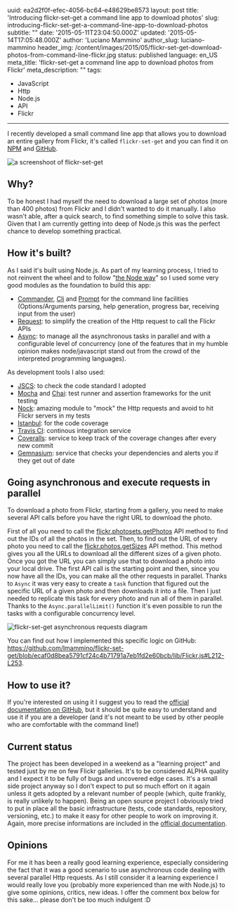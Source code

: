 uuid:             ea2d2f0f-efec-4056-bc64-e48629be8573
layout:           post
title:            'Introducing flickr-set-get a command line app to download photos'
slug:             introducing-flickr-set-get-a-command-line-app-to-download-photos
subtitle:         ""
date:             '2015-05-11T23:04:50.000Z'
updated:          '2015-05-14T17:05:48.000Z'
author:           'Luciano Mammino'
author_slug:      luciano-mammino
header_img:       /content/images/2015/05/flickr-set-get-download-photos-from-command-line-flickr.jpg
status:           published
language:         en_US
meta_title:       'flickr-set-get a command line app to download photos from Flickr'
meta_description: ""
tags:
  - JavaScript
  - Http
  - Node.js
  - API
  - Flickr

---

I recently developed a small command line app that allows you to download an entire gallery from Flickr, it's called `flickr-set-get` and you can find it on [NPM](https://www.npmjs.com/package/flickr-set-get) and [GitHub](https://github.com/lmammino/flickr-set-get).

![a screenshoot of flickr-set-get](/content/images/2015/05/687474703a2f2f692e696d6775722e636f6d2f4447457059746c2e706e67.png)

## Why?

To be honest I had myself the need to download a large set of photos (more than 400 photos) from Flickr and I didn't wanted to do it manually. I also wasn't able, after a quick search, to find something simple to solve this task. Given that I am currently getting into deep of Node.js this was the perfect chance to develop something practical.

## How it's built?

As I said it's built using Node.js. As part of my learning process, I tried to not reinvent the wheel and to follow "[the Node way](http://thenodeway.io)" so I used some very good modules as the foundation to build this app:

  - [Commander](https://www.npmjs.com/package/commander), [Cli](https://www.npmjs.com/package/cli) and [Prompt](https://www.npmjs.com/package/prompt) for the command line facilities (Options/Arguments parsing, help generation, progress bar, receiving input from the user)
  - [Request](https://www.npmjs.com/package/request): to simplify the creation of the Http request to call the Flickr APIs
  - [Async](https://www.npmjs.com/package/async): to manage all the asynchronous tasks in parallel and with a configurable level of concurrency (one of the features that in my humble opinion makes node/javascript stand out from the crowd of the interpreted programming languages).

As development tools I also used:

  - [JSCS](http://jscs.info): to check the code standard I adopted
  - [Mocha](http://mochajs.org) and [Chai](http://chaijs.com/): test runner and assertion frameworks for the unit testing
  - [Nock](https://www.npmjs.com/package/nock): amazing module to "mock" the Http requests and avoid to hit Flickr servers in my tests
  - [Istanbul](https://gotwarlost.github.io/istanbul): for the code coverage
  - [Travis CI](https://travis-ci.org): continous integration service
  - [Coveralls](https://coveralls.io): service to keep track of the coverage changes after every new commit
  - [Gemnasium](https://gemnasium.com): service that checks your dependencies and alerts you if they get out of date

## Going asynchronous and execute requests in parallel

To download a photo from Flickr, starting from a gallery, you need to make several API calls before you have the right URL to download the photo.

First of all you need to call the [flickr.photosets.getPhotos](https://www.flickr.com/services/api/flickr.photosets.getPhotos.html) API method to find out the IDs of all the photos in the set.
Then, to find out the URL of every photo you need to call the [flickr.photos.getSizes](https://www.flickr.com/services/api/flickr.photos.getSizes.html) API method. This method gives you all the URLs to download all the different sizes of a given photo. Once you got the URL you can simply use that to download a photo into your local drive.
The first API call is the starting point and then, since you now have all the IDs, you can make all the other requests in parallel.
Thanks to `Async` it was very easy to create a `task` function that figured out the specific URL of a given photo and then downloads it into a file. Then I just needed to replicate this task for every photo and run all of them in parallel. Thanks to the `Async.parallelLimit()` function it's even possible to run the tasks with a configurable concurrency level.

![flickr-set-get asynchronous requests diagram](/content/images/2015/05/flickr-set-get-requests-diagram.png)

You can find out how I implemented this specific logic on GitHub: https://github.com/lmammino/flickr-set-get/blob/ecaf0d8bea5791cf24c4b71791a7eb1fd2e60bcb/lib/Flickr.js#L212-L253. 

## How to use it?

If you're interested on using it I suggest you to read the [official documentation on GitHub](https://github.com/lmammino/flickr-set-get), but it should be quite easy to understand and use it if you are a developer (and it's not meant to be used by other people who are comfortable with the command line!)

## Current status

The project has been developed in a weekend as a "learning project" and tested just by me on few Flickr galleries. It's to be considered ALPHA quality and I expect it to be fully of bugs and uncovered edge cases. 
It's a small side project anyway so I don't expect to put so much effort on it again unless it gets adopted by a relevant number of people (which, quite frankly, is really unlikely to happen).
Being an open source project I obviously tried to put in place all the basic infrastructure (tests, code standards, repository, versioning, etc.) to make it easy for other people to work on improving it. Again, more precise informations are included in the [official documentation](https://github.com/lmammino/flickr-set-get).

## Opinions

For me it has been a really good learning experience, especially considering the fact that it was a good scenario to use asynchronous code dealing with several parallel Http requests. 
As I still consider it a learning experience I would really love you (probably more experienced than me with Node.js) to give some opinions, critics, new ideas. 
I offer the comment box below for this sake... please don't be too much indulgent :D
